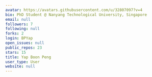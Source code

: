 ```yaml
---
avatar: https://avatars.githubusercontent.com/u/32807097?v=4
bio: PhD Student @ Nanyang Technological University, Singapore
email: null
followers: 7
following: null
forks: 2
login: BPYap
open_issues: null
public_repos: 23
stars: 15
title: Yap Boon Peng
user_type: User
website: null
---
```

